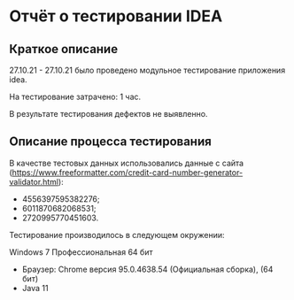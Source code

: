 # Отчёт о тестировании IDEA
## Краткое описание
27.10.21 - 27.10.21 было проведено модульное тестирование приложения idea.

На тестирование затрачено: 1 час.

В результате тестирования дефектов не выявленно.

## Описание процесса тестирования

В качестве тестовых данных использовались данные c сайта (https://www.freeformatter.com/credit-card-number-generator-validator.html):
* 4556397595382276;
* 6011870682068531;
* 2720995770451603.

Тестирование производилось в следующем окружении:

Windows 7 Профессиональная 64 бит
* Браузер: Chrome версия 95.0.4638.54 (Официальная сборка), (64 бит)
* Java 11

